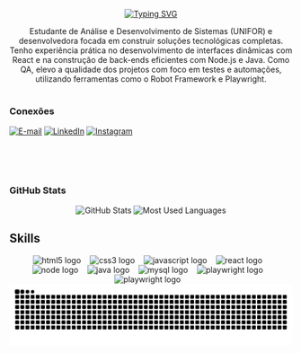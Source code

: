 


<p>
 <div align="center">


[![Typing SVG](https://readme-typing-svg.herokuapp.com?font=Fira+Code&size=28&duration=3000&pause=1000&color=2E8B57&center=true&random=false&width=400&lines=Ol%C3%A1%2C+eu+sou+Lais!;Bem+vindo+ao+meu+Perfil)](https://git.io/typing-svg)
<!-- Presentation -->
Estudante de Análise e Desenvolvimento de Sistemas (UNIFOR) e desenvolvedora focada em construir soluções tecnológicas completas. Tenho experiência prática no desenvolvimento de interfaces dinâmicas com React e na construção de back-ends eficientes com Node.js e Java. Como QA, elevo a qualidade dos projetos com foco em testes e automações, utilizando ferramentas como o Robot Framework e Playwright.

#
</div>

<!-- Image -->
<img src="https://user-images.githubusercontent.com/74038190/212259363-d40b7a35-375b-470c-b4e2-2d9cb8ac706c.png" align="right" alt="" height="190px">




<!-- Contact -->
<h3 align="left">Conexões</h3>

[![E-mail](https://img.shields.io/badge/-Email-000?style=for-the-badge&logo=microsoft-outlook&logoColor=FF00F6&color:FFF)](mailto:laissilva@edu.unifor.br)
[![LinkedIn](https://img.shields.io/badge/-LinkedIn-000?style=for-the-badge&logo=linkedin&logoColor=FF00F6&color:FFF)](http://linkedin.com/in/lais-barbosa-871678266/)
[![Instagram](https://img.shields.io/badge/-Instagram-000?style=for-the-badge&logo=instagram&logoColor=FF00F6&color:FFF)](https://www.instagram.com/laiswll/)

<br>
<br>
<br>
<h3>GitHub Stats</h3>

<div align="center">
  <img height="180em" src="https://github-readme-stats.vercel.app/api?username=laissilva04&show_icons=true&theme=radical&include_all_commits=true&count_private=true&hide_border=true&bg_color=0d1117&title_color=2E8B57&text_color=ffffff&icon_color=2E8B57" alt="GitHub Stats" />
  
  <img height="180em" src="https://github-readme-stats.vercel.app/api/top-langs/?username=laissilva04&layout=compact&theme=radical&hide_border=true&bg_color=0d1117&title_color=2E8B57&text_color=ffffff&langs_count=6&hide=html,css" alt="Most Used Languages" />
</div>


</div>

<!-- Dropdown -->

## Skills


<div align="center">
  <img src="https://cdn.jsdelivr.net/gh/devicons/devicon/icons/html5/html5-original.svg" height="25" alt="html5 logo"  />
  <img width="8" />
  <img src="https://cdn.jsdelivr.net/gh/devicons/devicon/icons/css3/css3-original.svg" height="25" alt="css3 logo"  />
  <img width="8" />
  <img src="https://cdn.jsdelivr.net/gh/devicons/devicon/icons/javascript/javascript-plain.svg" height="25" alt="javascript logo"  />
  <img width="8" />
  <img src="https://cdn.jsdelivr.net/gh/devicons/devicon/icons/react/react-original.svg" height="25" alt="react logo"  />
  <img width="8" />
  <img src="https://cdn.jsdelivr.net/gh/devicons/devicon@latest/icons/nodejs/nodejs-plain-wordmark.svg"  height="25" alt="node logo" />
  <img width="8" />
  <img src="https://cdn.jsdelivr.net/gh/devicons/devicon/icons/java/java-original.svg" height="25" alt="java logo"  />
  <img width="8" />
  <img src="https://cdn.jsdelivr.net/gh/devicons/devicon/icons/mysql/mysql-original.svg" height="25" alt="mysql logo"  />
  <img width="8" />
  <img src="https://cdn.jsdelivr.net/gh/devicons/devicon@latest/icons/playwright/playwright-original.svg" height="25" alt="playwright logo"/>
  <img width="8" />
  <img src="https://cdn.jsdelivr.net/gh/devicons/devicon@latest/icons/postman/postman-original.svg" height="25" alt="playwright logo"/>
  <img width="8" />


<div style="text-align: center;" align="center">
<picture align="center">
  <source media="(prefers-color-scheme: dark)" srcset="https://raw.githubusercontent.com/laissilva04/laissilva04/output/github-contribution-grid-snake-dark.svg">
  <source media="(prefers-color-scheme: light)" srcset="https://raw.githubusercontent.com/laissilva04/laissilva04/output/github-contribution-grid-snake-dark.svg">
  <img align="center" alt="github contribution grid snake animation" src="https://raw.githubusercontent.com/laissilva04/laissilva04/output/github-contribution-grid-snake.svg">
</picture>
</div>
